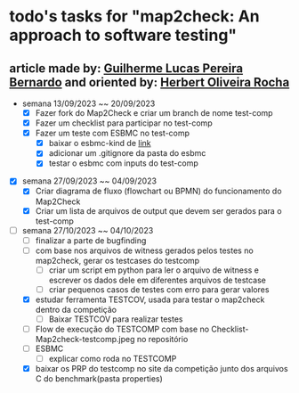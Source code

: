 # todo's tasks for "map2check: An approach to software testing"

## article made by: [Guilherme Lucas Pereira Bernardo](https://github.com/GuilhermeBn198) and oriented by: [Herbert Oliveira Rocha](https://github.com/hbgit/)

- semana 13/09/2023 ~~ 20/09/2023
  - [x] Fazer fork do Map2Check e criar um branch de nome test-comp
  - [x] Fazer um checklist para participar no test-comp
  - [x] Fazer um teste com ESBMC no test-comp
    - [x] baixar o esbmc-kind de [link](https://gitlab.com/sosy-lab/test-comp/archives-2023/raw/testcomp23/2023/esbmc-kind.zip)
    - [x] adicionar um .gitignore da pasta do esbmc
    - [x] testar o esbmc com inputs do test-comp

- [x] semana 27/09/2023 ~~ 04/09/2023
  - [x] Criar diagrama de fluxo (flowchart ou BPMN) do funcionamento do Map2Check
  - [x] Criar um lista de arquivos de output que devem ser gerados para o test-comp

- [ ] semana 27/10/2023 ~~ 04/10/2023
  - [ ] finalizar a parte de  bugfinding
  - [ ] com base nos arquivos de witness gerados pelos testes no map2check, gerar os testcases do testcomp
    - [ ] criar um script em python para ler o arquivo de witness e escrever os dados dele em diferentes arquivos de testcase
    - [ ] criar pequenos casos de testes com erro para gerar valores
  - [x] estudar ferramenta TESTCOV, usada para testar o map2check dentro da competição
    - [ ] Baixar TESTCOV para realizar testes
  - [ ] Flow de execução do TESTCOMP com base no Checklist-Map2check-testcomp.jpeg no repositório
  - [ ] ESBMC
    - [ ] explicar como roda no TESTCOMP
  - [x] baixar os PRP do testcomp no site da competição junto dos arquivos C do benchmark(pasta properties)
